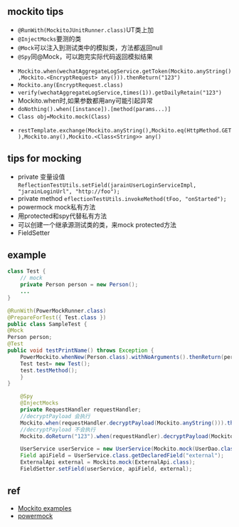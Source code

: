 

## mockito tips

+ `@RunWith(MockitoJUnitRunner.class)`UT类上加
+ `@InjectMocks`要测的类
+ `@Mock`可以注入到测试类中的模拟类，方法都返回null
+ `@Spy`同@Mock，可以跑完实际代码返回模拟结果
<!-- method -->
+ `Mockito.when(wechatAggregateLogService.getToken(Mockito.anyString(),Mockito.<EncryptRequest> any())).thenReturn("123")`
+ `Mockito.any(EncryptRequest.class)`
+ `verify(wechatAggregateLogService,times(1)).getDailyRetain("123")`
+ Mockito.when时,如果参数都用any可能引起异常
+ `doNothing().when([instance]).[method(params...)]`
+ `Class obj=Mockito.mock(Class)`
<!-- example -->
+ `restTemplate.exchange(Mockito.anyString(),Mockito.eq(HttpMethod.GET),Mockito.any(),Mockito.<Class<String>> any()`

## tips for mocking
+ private 变量设值`ReflectionTestUtils.setField(jarainUserLoginServiceImpl, "jarainLoginUrl", "http://foo");`
+ private method `eflectionTestUtils.invokeMethod(tFoo, "onStarted");`
+ powermock mock私有方法
+ 用protected和spy代替私有方法
+ 可以创建一个继承源测试类的类，来mock protected方法
+ FieldSetter


## example

<!-- mock 行内实例 -->
```java
class Test {
    // mock
    private Person person = new Person();
    ...
}

@RunWith(PowerMockRunner.class)
@PrepareForTest({ Test.class })
public class SampleTest {
@Mock
Person person;
@Test
public void testPrintName() throws Exception {
    PowerMockito.whenNew(Person.class).withNoArguments().thenReturn(person);
    Test test= new Test();
    test.testMethod();
    }
}
```

<!-- mock 被测试对象方法 -->
```java
    @Spy
    @InjectMocks
    private RequestHandler requestHandler;
    //decryptPayload 会执行
    Mockito.when(requestHandler.decryptPayload(Mockito.anyString())).thenReturn("123");
    //decryptPayload 不会执行
    Mockito.doReturn("123").when(requestHandler).decryptPayload(Mockito.anyString());

```
<!-- mock 私有属性 -->
```java
    UserService userService = new UserService(Mockito.mock(UserDao.class));
    Field apiField = UserService.class.getDeclaredField("external");
    ExternalApi external = Mockito.mock(ExternalApi.class);
    FieldSetter.setField(userService, apiField, external);
```

## ref

+ [Mockito examples](https://www.programcreek.com/java-api-examples/index.php?source_dir=androidannotations-master/functional-test-1-5/src/test/java/org/androidannotations/test15/rest/HttpMethodServiceTest.java)
+ [powermock](https://github.com/powermock/powermock/wiki/Mockito)
